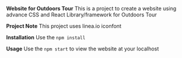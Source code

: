 **Website for Outdoors Tour**
This is a project to create a website using advance CSS and React Library/framework for Outdoors Tour

**Project Note**
This project uses linea.io iconfont

**Installation**
Use the `npm install`

**Usage**
Use the `npm start` to view the website at your localhost
